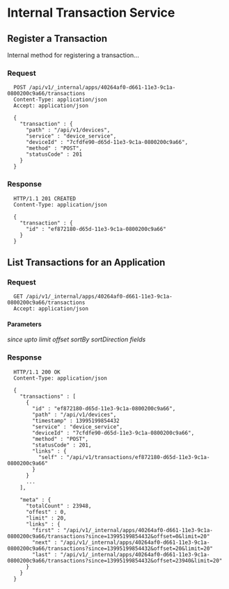 Internal Transaction Service
============================

Register a Transaction
----------------------

Internal method for registering a transaction...

### Request

      POST /api/v1/_internal/apps/40264af0-d661-11e3-9c1a-0800200c9a66/transactions
      Content-Type: application/json
      Accept: application/json

      {
        "transaction" : {
          "path" : "/api/v1/devices",
          "service" : "device_service",
          "deviceId" : "7cfdfe90-d65d-11e3-9c1a-0800200c9a66",
          "method" : "POST",
          "statusCode" : 201
        }
      }

### Response

      HTTP/1.1 201 CREATED
      Content-Type: application/json

      {
        "transaction" : {
          "id" : "ef872180-d65d-11e3-9c1a-0800200c9a66"
        }
      }


List Transactions for an Application
------------------------------------

### Request

      GET /api/v1/_internal/apps/40264af0-d661-11e3-9c1a-0800200c9a66/transactions
      Accept: application/json

#### Parameters

*since*
*upto*
*limit*
*offset*
*sortBy*
*sortDirection*
*fields*

### Response

      HTTP/1.1 200 OK
      Content-Type: application/json

      {
        "transactions" : [
          {
            "id" : "ef872180-d65d-11e3-9c1a-0800200c9a66",
            "path" : "/api/v1/devices",
            "timestamp" : 13995199854432
            "service" : "device_service",
            "deviceId" : "7cfdfe90-d65d-11e3-9c1a-0800200c9a66",
            "method" : "POST",
            "statusCode" : 201,
            "links" : {
              "self" : "/api/v1/transactions/ef872180-d65d-11e3-9c1a-0800200c9a66"
            }
          }
          ...
        ],

        "meta" : {
          "totalCount" : 23948,
          "offest" : 0,
          "limit" : 20,
          "links" : {
            "first" : "/api/v1/_internal/apps/40264af0-d661-11e3-9c1a-0800200c9a66/transactions?since=13995199854432&offset=0&limit=20"
            "next" : "/api/v1/_internal/apps/40264af0-d661-11e3-9c1a-0800200c9a66/transactions?since=13995199854432&offset=20&limit=20"
            "last" : "/api/v1/_internal/apps/40264af0-d661-11e3-9c1a-0800200c9a66/transactions?since=13995199854432&offset=23940&limit=20"
          }
        }
      }
